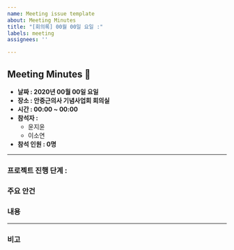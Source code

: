 ```yaml
---
name: Meeting issue template
about: Meeting Minutes
title: "[회의록] 00월 00일 요일 :"
labels: meeting
assignees: ''

---
```


## Meeting Minutes 📝

* __날짜 : 2020년 00월 00일 요일__
* __장소 : 안중근의사 기념사업회 회의실__
* __시간 : 00:00 ~ 00:00__
* __참석자 :__
  * 윤지윤
  * 이소연
* __참석 인원 : 0명__

---

### 프로젝트 진행 단계 :

### 주요 안건

### 내용

---

### 비고

